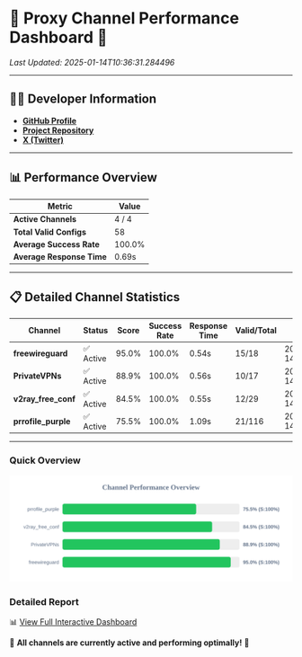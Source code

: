 # 🌟 Proxy Channel Performance Dashboard 🌟

_Last Updated: 2025-01-14T10:36:31.284496_

---

## 👩‍💻 Developer Information

- **[GitHub Profile](https://github.com/4n0nymou3)**  
- **[Project Repository](https://github.com/4n0nymou3/multi-proxy-config-fetcher)**  
- **[X (Twitter)](https://x.com/4n0nymou3)**  

---

## 📊 Performance Overview

| Metric                | Value       |
|-----------------------|-------------|
| **Active Channels**   | 4 / 4       |
| **Total Valid Configs** | 58          |
| **Average Success Rate** | 100.0%      |
| **Average Response Time** | 0.69s       |

---

## 📋 Detailed Channel Statistics

| Channel          | Status     | Score  | Success Rate | Response Time | Valid/Total | Last Success               |
|------------------|------------|--------|--------------|---------------|-------------|----------------------------|
| **freewireguard**  | ✅ Active  | 95.0%  | 100.0% | 0.54s         | 15/18       | 2025-01-14T10:36:31.282614 |
| **PrivateVPNs**  | ✅ Active  | 88.9%  | 100.0% | 0.56s         | 10/17       | 2025-01-14T10:36:30.715935 |
| **v2ray_free_conf**  | ✅ Active  | 84.5%  | 100.0% | 0.55s         | 12/29       | 2025-01-14T10:36:30.120213 |
| **prrofile_purple**  | ✅ Active  | 75.5%  | 100.0% | 1.09s         | 21/116       | 2025-01-14T10:36:29.511302 |

---

### Quick Overview
<div align="center">
  <a href="https://raw.githubusercontent.com/nullluser/NullRepo/refs/heads/main/assets/channel_stats_chart.svg">
    <img src="https://raw.githubusercontent.com/nullluser/NullRepo/refs/heads/main/assets/channel_stats_chart.svg" alt="Source Performance Statistics" width="800">
  </a>
</div>

### Detailed Report
📊 [View Full Interactive Dashboard](https://htmlpreview.github.io/?https://github.com/nullluser/NullRepo/blob/main/assets/performance_report.html)

🎉 **All channels are currently active and performing optimally!** 🎉
